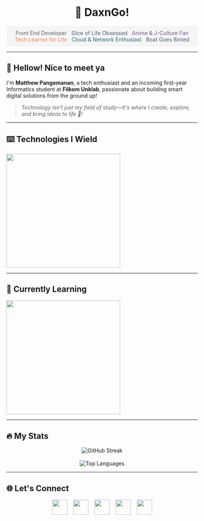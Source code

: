 <h1 align="center">🍞 DaxnGo!</h1>

<div align="center" style="background-color: #f5f5f5; padding: 10px; border-radius: 5px; margin: 10px 0;">
  <span style="color:#5a656b">Front End Developer</span>&nbsp;&nbsp;
  <span style="color:#4a5d79">Slice of Life Obsessed</span>&nbsp;&nbsp;
  <span style="color:#7a5195">Anime & J-Culture Fan</span><br>
  <span style="color:#ff7c43">Tech Learner for Life</span>&nbsp;&nbsp;
  <span style="color:#2b6777">Cloud & Network Enthusiast</span>&nbsp;&nbsp;
  <span style="color:#4a5d79">Boat Goes Binted</span>
</div>

---

## 👋 Hellow! Nice to meet ya

I'm **Matthew Pangemanan**, a tech enthusiast and an incoming first-year Informatics student at **Filkom Unklab**, passionate about building smart digital solutions from the ground up!

> _Technology isn't just my field of study—it's where I create, explore, and bring ideas to life 🚀!_

---

## ⌨️ Technologies I Wield

<div align="left">
  <img src="https://skillicons.dev/icons?i=html,css,js,bootstrap,tailwind" width="300" />
</div>

---

## 📔 Currently Learning

<div align="left">
  <img src="https://skillicons.dev/icons?i=js,php,laravel,figma,python" width="300" />
</div>

---

## 🔥 My Stats

<div align="center">
  <img src="https://streak-stats.demolab.com?user=DaxnGo&theme=dark" alt="GitHub Streak" />
  <br><br>
  <img src="https://github-readme-stats.vercel.app/api/top-langs/?username=DaxnGo&layout=compact&theme=vision-friendly-dark" alt="Top Languages" />
</div>

---

## 🌐 Let's Connect

<div align="center">
  <a href="mailto:matthewpangemanan15@gmail.com"><img src="https://skillicons.dev/icons?i=gmail" width="40" /></a>
  &nbsp;&nbsp;
  <a href="https://www.instagram.com/mattcodes/"><img src="https://skillicons.dev/icons?i=instagram" width="40" /></a>
  &nbsp;&nbsp;
  <a href="https://twitter.com/hellopassingby"><img src="https://skillicons.dev/icons?i=twitter" width="40" /></a>
  &nbsp;&nbsp;
  <a href="https://discord.gg/your-invite"><img src="https://skillicons.dev/icons?i=discord" width="40" /></a>
  &nbsp;&nbsp;
  <a href="https://www.linkedin.com/in/matthew-pangemanan/"><img src="https://skillicons.dev/icons?i=linkedin" width="40" /></a>
</div>
